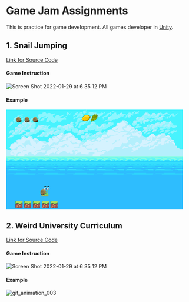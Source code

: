 # Game Jam Assignments
This is practice for game development. All games developer in [Unity](https://unity.com).

## 1. Snail Jumping
[Link for Source Code](https://github.com/cd155/Game_Jam_Assignments/tree/main/Jumping)
#### Game Instruction
<img width="480" alt="Screen Shot 2022-01-29 at 6 35 12 PM" src="https://user-images.githubusercontent.com/16947266/151689384-eda60846-42da-458d-9eda-01bd76776ad0.png">

#### Example
<img width="480" src="https://github.com/cd155/Game_Jam_Assignments/blob/main/Jumping/Recordings/complete.gif">

## 2. Weird University Curriculum
[Link for Source Code](https://github.com/cd155/Game_Jam_Assignments/tree/main/Board%20Control)
#### Game Instruction
<img width="260" alt="Screen Shot 2022-01-29 at 6 35 12 PM" src="https://user-images.githubusercontent.com/16947266/153955186-9f2f8bf6-7f6f-4933-bf3f-582631f3e8b9.png">

#### Example
<img width="260" alt="gif_animation_003" src="https://user-images.githubusercontent.com/16947266/153958127-edff4f6a-76a6-4343-807f-046a1c47b32a.gif">
